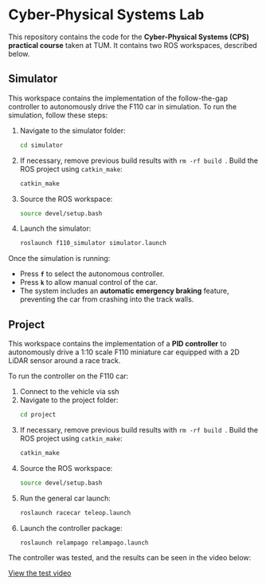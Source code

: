 # Cyber-Physical Systems Lab

This repository contains the code for the **Cyber-Physical Systems (CPS) practical course** taken at TUM. It contains two ROS workspaces, described below.

## Simulator

This workspace contains the implementation of the follow-the-gap controller to autonomously drive the F110 car in simulation. To run the simulation, follow these steps:

1. Navigate to the simulator folder:
    ```bash
    cd simulator
    ```

2. If necessary, remove previous build results with ```rm -rf build ```. Build the ROS project using `catkin_make`:
    ```bash
    catkin_make
    ```
3. Source the ROS workspace:
    ```bash
    source devel/setup.bash
    ```
4. Launch the simulator:
    ```bash
    roslaunch f110_simulator simulator.launch
    ```

Once the simulation is running:

- Press **`f`** to select the autonomous controller.
- Press **`k`** to allow manual control of the car.
- The system includes an **automatic emergency braking** feature, preventing the car from crashing into the track walls.

## Project

This workspace contains the implementation of a **PID controller** to autonomously drive a 1:10 scale F110 miniature car equipped with a 2D LiDAR sensor around a race track.

To run the controller on the F110 car:

1. Connect to the vehicle via ssh
2. Navigate to the project folder:
    ```bash
    cd project
    ```
3. If necessary, remove previous build results with ```rm -rf build ```. Build the ROS project using `catkin_make`:
    ```bash
    catkin_make
    ```
4. Source the ROS workspace:
    ```bash
    source devel/setup.bash
    ```
5. Run the general car launch:
    ```bash
    roslaunch racecar teleop.launch
    ```
6. Launch the controller package:
    ```bash
    roslaunch relampago relampago.launch
    ```
    
The controller was tested, and the results can be seen in the video below:

[View the test video](https://github.com/user-attachments/assets/1f92fa13-c9eb-4a28-8e78-7def6f82d74c)
